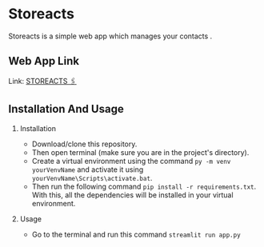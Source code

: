 # Storeacts
Storeacts is a simple web app which manages your contacts .

## Web App Link
Link: [STOREACTS 🖇️](https://share.streamlit.io/ayaan-20/storeacts/main/main.py)

## Installation And Usage
1. Installation
   - Download/clone this repository. 
   - Then open terminal (make sure you are in the project's directory).
   - Create a virtual environment using the command ````py -m venv yourVenvName```` and activate it using ````yourVenvName\Scripts\activate.bat````.
   - Then run the following command ````pip install -r requirements.txt````. With this, all the dependencies will be installed in your virtual environment.

2. Usage
   - Go to the terminal and run this command ````streamlit run app.py````

